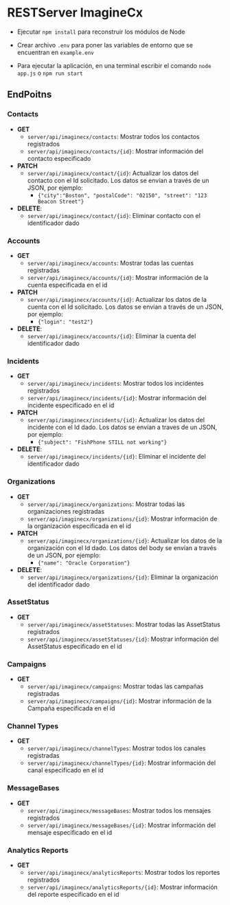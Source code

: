 # RESTServer ImagineCx

* Ejecutar ```npm install``` para reconstruir los módulos de Node

* Crear archivo ```.env``` para poner las variables de entorno que se encuentran en ```example.env```

* Para ejecutar la aplicación, en una terminal escribir el comando ```node app.js``` o ```npm run start```

## EndPoitns
### Contacts
* **GET**
  * ``server/api/imaginecx/contacts``: Mostrar todos los contactos registrados
  * ``server/api/imaginecx/contacts/{id}``: Mostrar información del contacto especificado
* **PATCH**
  * ``server/api/imaginecx/contact/{id}``: Actualizar los datos del contacto con el Id solicitado. Los datos se envían a través de un JSON, por ejemplo:
    * ```{"city":"Boston", "postalCode": "02150", "street": "123 Beacon Street"}```
* **DELETE**:
  * ``server/api/imaginecx/contact/{id}``: Eliminar contacto con el identificador dado

### Accounts
* **GET**
  * ``server/api/imaginecx/accounts``: Mostrar todas las cuentas registradas
  * ``server/api/imaginecx/accounts/{id}``: Mostrar información de la cuenta especificada en el id
* **PATCH**
  * ``server/api/imaginecx/accounts/{id}``: Actualizar los datos de la cuenta con el Id solicitado. Los datos se envían a través de un JSON, por ejemplo:
    * ```{"login": "test2"}```
* **DELETE**:
  * ``server/api/imaginecx/accounts/{id}``: Eliminar la cuenta del identificador dado

### Incidents
* **GET**
  * ``server/api/imaginecx/incidents``: Mostrar todos los incidentes registrados
  * ``server/api/imaginecx/incidents/{id}``: Mostrar información del incidente especificado en el id
* **PATCH**
  * ``server/api/imaginecx/incidents/{id}``: Actualizar los datos del incidente con el Id dado. Los datos se envían a traves de un JSON, por ejemplo:
    * ```{"subject": "FishPhone STILL not working"}```
* **DELETE**:
  * ``server/api/imaginecx/incidents/{id}``: Eliminar el incidente del identificador dado

### Organizations
* **GET**
  * ``server/api/imaginecx/organizations``: Mostrar todas las organizaciones registradas
  * ``server/api/imaginecx/organizations/{id}``: Mostrar información de la organización especificada en el id
* **PATCH**
  * ``server/api/imaginecx/organizations/{id}``: Actualizar los datos de la organización con el Id dado. Los datos del body se envían a través de un JSON, por ejemplo:
    * ```{"name": "Oracle Corporation"}```
* **DELETE**:
  * ``server/api/imaginecx/organizations/{id}``: Eliminar la organización del identificador dado

### AssetStatus
* **GET**
  * ``server/api/imaginecx/assetStatuses``: Mostrar todas las AssetStatus registrados
  * ``server/api/imaginecx/assetStatuses/{id}``: Mostrar información del AssetStatus especificado en el id

### Campaigns
* **GET**
  * ``server/api/imaginecx/campaigns``: Mostrar todas las campañas registradas
  * ``server/api/imaginecx/campaigns/{id}``: Mostrar información de la Campaña especificada en el id

### Channel Types
* **GET**
  * ``server/api/imaginecx/channelTypes``: Mostrar todos los canales registradas
  * ``server/api/imaginecx/channelTypes/{id}``: Mostrar información del canal especificado en el id

### MessageBases
* **GET**
  * ``server/api/imaginecx/messageBases``: Mostrar todos los mensajes registrados
  * ``server/api/imaginecx/messageBases/{id}``: Mostrar información del mensaje especificado en el id

### Analytics Reports
* **GET**
  * ``server/api/imaginecx/analyticsReports``: Mostrar todos los reportes registrados
  * ``server/api/imaginecx/analyticsReports/{id}``: Mostrar información del reporte especificado en el id
